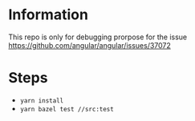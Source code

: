 # Information 
This repo is only for debugging prorpose for the issue https://github.com/angular/angular/issues/37072


# Steps

- `yarn install`
- `yarn bazel test //src:test`

